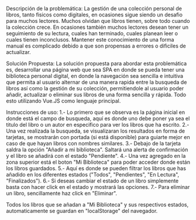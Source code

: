 Descripción de la problemática: 
La gestión de una colección personal de libros, tanto fisicos como digitales, en ocasiones sigue siendo un desafio para muchos lectores. Muchos olvidan que libros tienen, sobre todo cuando la colección crece. En ocasiones también muchos lectores desean tener un seguimiento 
de su lectura, cuales han terminado, cuales planean leer o cuales tienen inconclusos. Mantener este conocimiento de una forma manual es complicado debido a que son propensas a errores o dificiles de actualizar. 

Solución Propuesta:
La solución propuesta para abordar esta problemática es, desarrollar una página web que sea SPA en donde se pueda tener una biblioteca personal digital, en donde la navegación sea sencilla e intuitiva que permita al usuario alternar de una manera rapida
entre la busqueda de libros así como la gestión de su colección, permitiendole al usuario poder añadir, actualizar o eliminar sus libros de una forma sencilla y rápida. Todo esto utilizando Vue.JS como lenguaje principal. 

Instrucciones de uso:
1.- Lo primero que se observa es la página inicial en donde está el campo de busqueda, aquí es donde uno debe poner ya sea el titulo del libro o un autor en especifico para ver los libros que ha escrito.
2.- Una vez realizada la busqueda, se visualizaran los resultados en forma de tarjetas, se mostrarán con portada (si está disponible) para guiarte mejor en caso de que hayan libros con nombres similares.
3.- Debajo de la tarjeta saldra la opción "Añadir a mi biblioteca". Saltará una alerta de confirmación y el libro se añadirá con el estado "Pendiente".
4.- Una vez agregado en la zona superior está el boton "Mi Biblioteca" para poder acceder donde están los libros guardados. 
5.- Aquí es donde se pueden filtrar los libros que has añadido en los diferentes estados ("Todos", "Pendientes", "En Lectura", "Finalizados").
6.- Si deseas cambiar el estado de un libro simplemente basta con hacer click en el estado y mostrará las opciones.
7.- Para eliminar un libro, sencillamente haz click en "Eliminar".

Todos los libros que se añadan a "Mi Biblioteca" y sus respectivos estados, automaticamente se guardan en "localStorage" del navegador.
